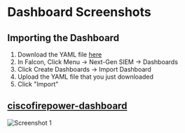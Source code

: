 # Dashboard Screenshots

## Importing the Dashboard

1. Download the YAML file [here](next-gen-siem-reference-dashboard.yaml)
2. In Falcon, Click Menu -> Next-Gen SIEM -> Dashboards
3. Click Create Dashboards -> Import Dashboard
4. Upload the YAML file that you just downloaded
5. Click "Import"

## [ciscofirepower-dashboard](ciscofirepower-dashboard.yaml)
![Screenshot 1](screenshots/ciscofirepower-dashboard.jpg)